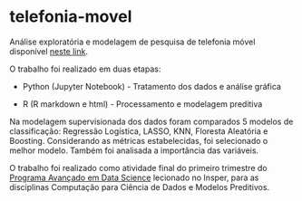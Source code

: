 # telefonia-movel

Análise exploratória e modelagem de pesquisa de telefonia móvel disponível [neste link](http://www.dados.gov.br/dataset/banco-de-dados-da-pesquisa-telefonia-movel-pre-paga).

O trabalho foi realizado em duas etapas:

- Python (Jupyter Notebook) - Tratamento dos dados e análise gráfica

- R (R markdown e html) - Processamento e modelagem preditiva

Na modelagem supervisionada dos dados foram comparados 5 modelos de classificação: Regressão Logística, LASSO, KNN, Floresta Aleatória e Boosting. Considerando as métricas estabelecidas, foi selecionado o melhor modelo.  Também foi analisada a importância das variáveis.

O trabalho foi realizado como atividade final do primeiro trimestre do [Programa Avançado em Data Science](https://www.insper.edu.br/pos-graduacao/programas-avancados/programa-avancado-em-data-science-e-decisao/) lecionado no Insper, para as disciplinas Computação para Ciência de Dados e Modelos Preditivos.
